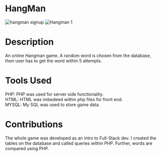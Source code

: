 # HangMan

![hangman signup](https://user-images.githubusercontent.com/55166509/184953606-208f93d0-739a-4dac-b429-d30258231572.JPG)
![Hangman 1](https://user-images.githubusercontent.com/55166509/184953611-70e80438-e000-49a2-879a-ecf16dd98525.JPG)

# Description

An online Hangman game. A random word is chosen from the database, then user has to get the word within 5 attempts.

# Tools Used

PHP: PHP was used for server side functionality. <br/>
HTML: HTML was imbedeed within php files for front end. <br/>
MYSQL: My SQL was used to store game data. <br/>

# Contributions

The whole game was developed as an intro to Full-Stack dev. I created the tables on the database and called queries within PHP. Further, words are compared using PHP. 
